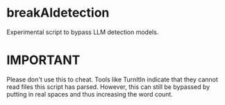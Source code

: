 # breakAIdetection
Experimental script to bypass LLM detection models.

# IMPORTANT
Please don't use this to cheat. Tools like TurnItIn indicate that they cannot read files this script has parsed. However, this can still be bypassed by putting in real spaces and thus increasing the word count.


